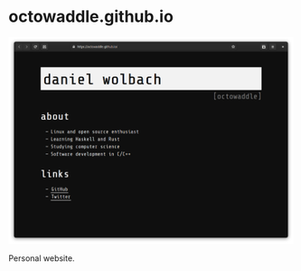 # octowaddle.github.io

<div align="center"><img src="images/screenshot.png" alt="Screenshot"></div>

Personal website.
